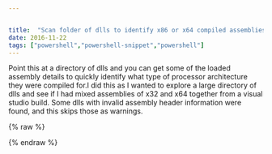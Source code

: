```yaml
---


title:  "Scan folder of dlls to identify x86 or x64 compiled assemblies"
date: 2016-11-22
tags: ["powershell","powershell-snippet","powershell"]
---
```


Point this at a directory of dlls and you can get some of the loaded assembly details to quickly identify what type of processor architecture they were compiled for.I did this as I wanted to explore a large directory of dlls and see if I had mixed assemblies of x32 and x64 together from a visual studio build.
Some dlls with invalid assembly header information were found, and this skips those as warnings.

{% raw %}
 <script src="https://gist.github.com/sheldonhull/ab1a65ce636231e72214dc1acad30f6d.js"></script>
{% endraw %}
